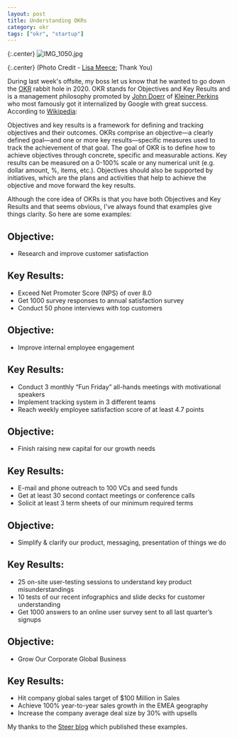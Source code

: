 ```yaml
---
layout: post
title: Understanding OKRs
category: okr
tags: ["okr", "startup"]
---
```

{:.center}
![IMG_1050.jpg](/blog/assets/IMG_1050.jpg)

{:.center}
(Photo Credit - [Lisa Meece](https://www.lisameece.com/blog); Thank You)

During last week's offsite, my boss let us know that he wanted to go down the [OKR](https://en.wikipedia.org/wiki/OKR) rabbit hole in 2020.  OKR stands for Objectives and  Key Results and is a management philosophy promoted by [John Doerr](https://en.wikipedia.org/wiki/John_Doerr) of [Kleiner Perkins](https://en.wikipedia.org/wiki/Kleiner_Perkins) who most famously got it internalized by Google with great success.  According to [Wikipedia](https://en.wikipedia.org/wiki/OKR):

Objectives and key results is a framework for defining and tracking objectives and their outcomes.  OKRs comprise an objective—a clearly defined goal—and one or more key results—specific measures used to track the achievement of that goal.  The goal of OKR is to define how to achieve objectives through concrete, specific and measurable actions.  Key results can be measured on a 0-100% scale or any numerical unit (e.g. dollar amount, %, items, etc.). Objectives should also be supported by initiatives, which are the plans and activities that help to achieve the objective and move forward the key results.

Although the core idea of OKRs is that you have both Objectives and Key Results and that seems obvious, I've always found that examples give things clarity.  So here are some examples:

## Objective: 

* Research and improve customer satisfaction

## Key Results:

* Exceed Net Promoter Score (NPS) of over 8.0
* Get 1000 survey responses to annual satisfaction survey
* Conduct 50 phone interviews with top customers

## Objective:
* Improve internal employee engagement

## Key Results:

* Conduct 3 monthly “Fun Friday” all-hands meetings with motivational speakers
* Implement tracking system in 3 different teams
* Reach weekly employee satisfaction score of at least 4.7 points

## Objective:

* Finish raising new capital for our growth needs

## Key Results:

* E-mail and phone outreach to 100 VCs and seed funds
* Get at least 30 second contact meetings or conference calls
* Solicit at least 3 term sheets of our minimum required terms

## Objective:

* Simplify & clarify our product, messaging, presentation of things we do

## Key Results:

* 25 on-site user-testing sessions to understand key product misunderstandings
* 10 tests of our recent infographics and slide decks for customer understanding
* Get 1000 answers to an online user survey sent to all last quarter’s signups

## Objective:

* Grow Our Corporate Global Business

## Key Results:

* Hit company global sales target of $100 Million in Sales
* Achieve 100% year-to-year sales growth in the EMEA geography
* Increase the company average deal size by 30% with upsells

My thanks to the [Steer blog](https://blog.newsteer.com/okr-goals-practical-examples-for-companies-and-startups-a1d2fbb037c5) which published these examples.